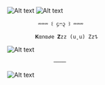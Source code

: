 ![Alt text](https://i.imghippo.com/files/WjB9027dbE.png)
![Alt text](https://i.imghippo.com/files/fAQO9414NmM.png)

              ⏔⏔⏔ ꒰ ᧔ෆ᧓ ꒱ ⏔⏔⏔
       
             𝐊α𐓣αᑯ𝖾 𝐙zz (u˳u) Zz𐰁
 ![Alt text](https://i.imghippo.com/files/kpmN4037LzU.png)

                   ────

![Alt text](https://i.imghippo.com/files/SlDp9730FZw.png)
